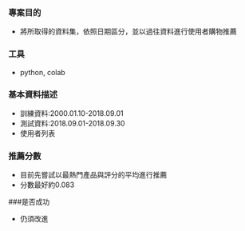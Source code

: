 ### 專案目的
- 將所取得的資料集，依照日期區分，並以過往資料進行使用者購物推薦
### 工具
- python, colab

### 基本資料描述
- 訓練資料:2000.01.10-2018.09.01
- 測試資料:2018.09.01-2018.09.30
- 使用者列表
### 推薦分數
- 目前先嘗試以最熱門產品與評分的平均進行推薦
- 分數最好約0.083


###是否成功
- 仍須改進





